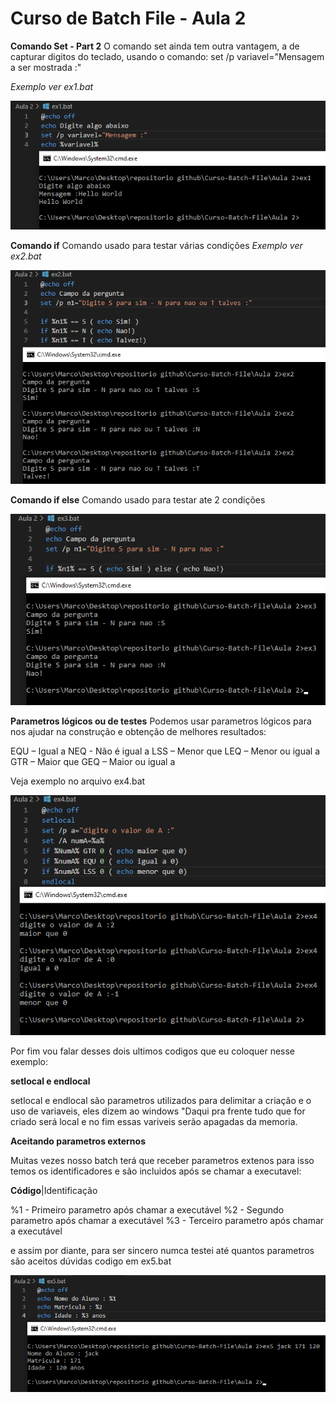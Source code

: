 # Curso de Batch File - Aula 2

__Comando Set - Part 2__
O comando set ainda tem outra vantagem, a de capturar digitos do teclado, usando o comando:
set /p variavel="Mensagem a ser mostrada :"

*Exemplo ver ex1.bat*

![](assets/20220403_164439_ex1.png)

__Comando if__
Comando usado para testar várias condições
*Exemplo ver ex2.bat*

![](assets/20220403_171748_ex2.png)

__Comando if else__
Comando usado para testar ate 2 condições

![](assets/20220403_175435_ex3.png)

__Parametros lógicos ou de testes__
Podemos usar parametros lógicos para nos ajudar na construção e obtenção de melhores resultados:

EQU – Igual a
NEQ - Não é igual a
LSS – Menor que
LEQ – Menor ou igual a
GTR – Maior que
GEQ – Maior ou igual a

Veja exemplo no arquivo ex4.bat

![](assets/20220404_085255_ex4.png)

Por fim vou falar desses dois ultimos codigos que eu coloquer nesse exemplo:

__setlocal e endlocal__

setlocal e endlocal são parametros utilizados para delimitar a criação e o uso de variaveis, eles dizem ao windows "Daqui pra frente tudo que for criado será local e no fim essas variveis serão apagadas da memoria.

__Aceitando parametros externos__

Muitas vezes nosso batch terá que receber parametros extenos para isso temos os identificadores e são incluidos após se chamar a executavel:

__Código__|Identificação

%1 - Primeiro parametro após chamar a executável
%2 - Segundo parametro após chamar a executável
%3 - Terceiro parametro após chamar a executável

e assim por diante, para ser sincero numca testei até quantos parametros são aceitos dúvidas codigo em ex5.bat

![](assets/20220404_092913_ex5.png)
